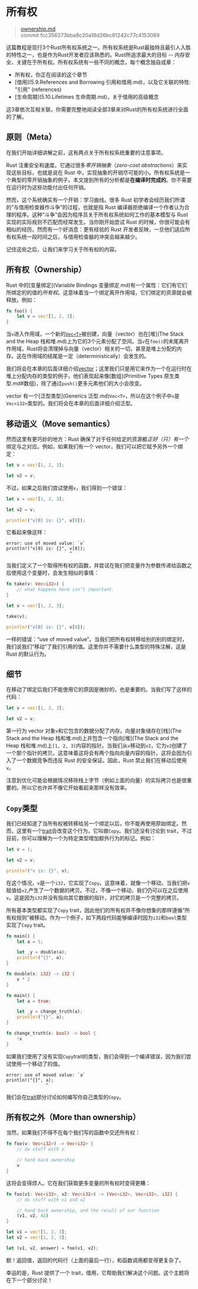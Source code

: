 # 所有权

> [ownership.md](https://github.com/rust-lang/rust/blob/master/src/doc/book/ownership.md)
> <br>
> commit fcc356373bba8c20a18d26bc81242c77c4153089

这篇教程是现行3个Rust所有权系统之一。所有权系统是Rust最独特且最引人入胜的特性之一，也是作为Rust开发者应该熟悉的。Rust所追求最大的目标 -- 内存安全，关键在于所有权。所有权系统有一些不同的概念，每个概念独自成章：

* 所有权，你正在阅读的这个章节
* [借用](5.9.References and Borrowing 引用和借用.md)，以及它关联的特性: "引用" (references)
* [生命周期](5.10.Lifetimes 生命周期.md)，关于借用的高级概念

这3章依次互相关联，你需要完整地阅读全部3章来对Rust的所有权系统进行全面的了解。

## 原则（Meta）
在我们开始详细讲解之前，这有两点关于所有权系统重要的注意事项。

Rust 注重安全和速度。它通过很多*零开销抽象*（*zero-cost abstractions*）来实现这些目标，也就是说在 Rust 中，实现抽象的开销尽可能的小。所有权系统是一个典型的零开销抽象的例子。本文提到所有的分析都是**在编译时完成的**。你不需要在运行时为这些功能付出任何开销。

然而，这个系统确实有一个开销：学习曲线。很多 Rust 初学者会经历我们所谓的“与借用检查器作斗争”的过程，也就是指 Rust 编译器拒绝编译一个作者认为合理的程序。这种“斗争”会因为程序员关于所有权系统如何工作的基本模型与 Rust 实现的实际规则不匹配而经常发生。当你刚开始尝试 Rust 的时候，你很可能会有相似的经历。然而有一个好消息：更有经验的 Rust 开发者反映，一旦他们适应所有权系统一段时间之后，与借用检查器的冲突会越来越少。

记住这些之后，让我们来学习关于所有权的内容。

## 所有权（Ownership）
Rust 中的[变量绑定](Variable Bindings 变量绑定.md)有一个属性：它们有它们所绑定的的值的*所有权*。这意味着当一个绑定离开作用域，它们绑定的资源就会被释放。例如：

```rust
fn foo() {
    let v = vec![1, 2, 3];
}
```

当`v`进入作用域，一个新的[`Vec<T>`](http://doc.rust-lang.org/stable/std/vec/struct.Vec.html)被创建，向量（vector）也在[堆](The Stack and the Heap 栈和堆.md)上为它的3个元素分配了空间。当`v`在`foo()`的末尾离开作用域，Rust将会清理掉与向量（vector）相关的一切，甚至是堆上分配的内存。这在作用域的结尾是一定（deterministically）会发生的。

我们将会在本章的后面详细介绍[vector](Vectors.md)；这里我们只是用它来作为一个在运行时在堆上分配内存的类型的例子。他们表现起来像[数组](Primitive Types 原生类型.md#数组)，除了通过`push()`更多元素他们的大小会改变。

vector 有一个[泛型类型](Generics 泛型.md)`Vec<T>`，所以在这个例子中`v`是`Vec<i32>`类型的。我们将会在本章的后面详细介绍泛型。

## 移动语义（Move semantics）
然而这里有更巧妙的地方：Rust 确保了对于任何给定的资源都*正好（只）有一个*绑定与之对应。例如，如果我们有一个 vector，我们可以把它赋予另外一个绑定：

```rust
let v = vec![1, 2, 3];

let v2 = v;
```

不过，如果之后我们尝试使用`v`，我们得到一个错误：

```rust
let v = vec![1, 2, 3];

let v2 = v;

println!("v[0] is: {}", v[0]);
```

它看起来像这样：

```text
error: use of moved value: `v`
println!("v[0] is: {}", v[0]);
                        ^
```

当我们定义了一个取得所有权的函数，并尝试在我们把变量作为参数传递给函数之后使用这个变量时，会发生相似的事情：

```rust
fn take(v: Vec<i32>) {
    // what happens here isn’t important.
}

let v = vec![1, 2, 3];

take(v);

println!("v[0] is: {}", v[0]);
```

一样的错误：“use of moved value”。当我们把所有权转移给别的别的绑定时，我们说我们“移动”了我们引用的值。这里你并不需要什么类型的特殊注解，这是 Rust 的默认行为。

## 细节
在移动了绑定后我们不能使用它的原因是微妙的，也是重要的。当我们写了这样的代码：

```rust
let v = vec![1, 2, 3];

let v2 = v;
```

第一行为 vector 对象`v`和它包含的数据分配了内存。向量对象储存在[栈](The Stack and the Heap 栈和堆.md)上并包含一个指向[堆](The Stack and the Heap 栈和堆.md)上`[1, 2, 3]`内容的指针。当我们从`v`移动到`v2`，它为`v2`创建了一个那个指针的拷贝。这意味着这将会有两个指向向量内容的指针。这将会因为引入了一个数据竞争而违反 Rust 的安全保证。因此，Rust 禁止我们在移动后使用`v`。

注意到优化可能会根据情况移除栈上字节（例如上面的向量）的实际拷贝也是很重要的。所以它也许并不像它开始看起来那样没有效率。

## `Copy`类型
我们已经知道了当所有权被转移给另一个绑定以后，你不能再使用原始绑定。然而，这里有一个[trait](Traits.md)会改变这个行为，它叫做`Copy`。我们还没有讨论到 trait，不过目前，你可以理解为一个为特定类型增加额外行为的标记。例如：

```rust
let v = 1;

let v2 = v;

println!("v is: {}", v);
```

在这个情况，`v`是一个`i32`，它实现了`Copy`。这意味着，就像一个移动，当我们把`v`赋值给`v2`,产生了一个数据的拷贝。不过，不像一个移动，我们仍可以在之后使用`v`。这是因为`i32`并没有指向其它数据的指针，对它的拷贝是一个完整的拷贝。

所有基本类型都实现了`Copy` trait，因此他们的所有权并不像你想象的那样遵循“所有权规则”被移动。作为一个例子，如下两段代码能够编译时因为`i32`和`bool`类型实现了`Copy` trait。

```rust
fn main() {
    let a = 5;

    let _y = double(a);
    println!("{}", a);
}

fn double(x: i32) -> i32 {
    x * 2
}
```

```rust
fn main() {
    let a = true;

    let _y = change_truth(a);
    println!("{}", a);
}

fn change_truth(x: bool) -> bool {
    !x
}
```

如果我们使用了没有实现`Copy`trait的类型，我们会得到一个编译错误，因为我们尝试使用一个移动了的值。

```text
error: use of moved value: `a`
println!("{}", a);
               ^
```

我们会在[trait](Traits.md)部分讨论如何编写你自己类型的`Copy`。

## 所有权之外（More than ownership）
当然，如果我们不得不在每个我们写的函数中交还所有权：

```rust
fn foo(v: Vec<i32>) -> Vec<i32> {
    // do stuff with v

    // hand back ownership
    v
}
```

这将会变得烦人。它在我们获取更多变量的所有权时变得更糟：

```rust
fn foo(v1: Vec<i32>, v2: Vec<i32>) -> (Vec<i32>, Vec<i32>, i32) {
    // do stuff with v1 and v2

    // hand back ownership, and the result of our function
    (v1, v2, 42)
}

let v1 = vec![1, 2, 3];
let v2 = vec![1, 2, 3];

let (v1, v2, answer) = foo(v1, v2);
```

额！返回值，返回的代码行（上面的最后一行），和函数调用都变得更复杂了。

幸运的是，Rust 提供了一个 trait，借用，它帮助我们解决这个问题。这个主题将在下一个部分讨论！
